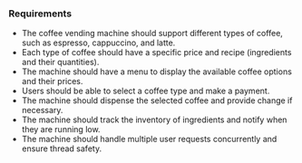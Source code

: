 ### Requirements

* The coffee vending machine should support different types of coffee, such as espresso, cappuccino, and latte.
* Each type of coffee should have a specific price and recipe (ingredients and their quantities).
* The machine should have a menu to display the available coffee options and their prices.
* Users should be able to select a coffee type and make a payment.
* The machine should dispense the selected coffee and provide change if necessary.
* The machine should track the inventory of ingredients and notify when they are running low.
* The machine should handle multiple user requests concurrently and ensure thread safety.